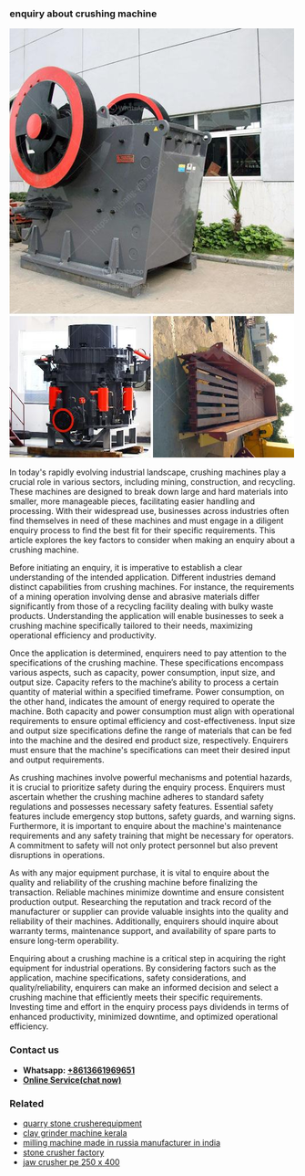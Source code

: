 <h3>enquiry about crushing machine</h3><img src='1708332795.jpg' alt=''><p>In today's rapidly evolving industrial landscape, crushing machines play a crucial role in various sectors, including mining, construction, and recycling. These machines are designed to break down large and hard materials into smaller, more manageable pieces, facilitating easier handling and processing. With their widespread use, businesses across industries often find themselves in need of these machines and must engage in a diligent enquiry process to find the best fit for their specific requirements. This article explores the key factors to consider when making an enquiry about a crushing machine.</p><p>Before initiating an enquiry, it is imperative to establish a clear understanding of the intended application. Different industries demand distinct capabilities from crushing machines. For instance, the requirements of a mining operation involving dense and abrasive materials differ significantly from those of a recycling facility dealing with bulky waste products. Understanding the application will enable businesses to seek a crushing machine specifically tailored to their needs, maximizing operational efficiency and productivity.</p><p>Once the application is determined, enquirers need to pay attention to the specifications of the crushing machine. These specifications encompass various aspects, such as capacity, power consumption, input size, and output size. Capacity refers to the machine’s ability to process a certain quantity of material within a specified timeframe. Power consumption, on the other hand, indicates the amount of energy required to operate the machine. Both capacity and power consumption must align with operational requirements to ensure optimal efficiency and cost-effectiveness. Input size and output size specifications define the range of materials that can be fed into the machine and the desired end product size, respectively. Enquirers must ensure that the machine's specifications can meet their desired input and output requirements.</p><p>As crushing machines involve powerful mechanisms and potential hazards, it is crucial to prioritize safety during the enquiry process. Enquirers must ascertain whether the crushing machine adheres to standard safety regulations and possesses necessary safety features. Essential safety features include emergency stop buttons, safety guards, and warning signs. Furthermore, it is important to enquire about the machine's maintenance requirements and any safety training that might be necessary for operators. A commitment to safety will not only protect personnel but also prevent disruptions in operations.</p><p>As with any major equipment purchase, it is vital to enquire about the quality and reliability of the crushing machine before finalizing the transaction. Reliable machines minimize downtime and ensure consistent production output. Researching the reputation and track record of the manufacturer or supplier can provide valuable insights into the quality and reliability of their machines. Additionally, enquirers should inquire about warranty terms, maintenance support, and availability of spare parts to ensure long-term operability.</p><p>Enquiring about a crushing machine is a critical step in acquiring the right equipment for industrial operations. By considering factors such as the application, machine specifications, safety considerations, and quality/reliability, enquirers can make an informed decision and select a crushing machine that efficiently meets their specific requirements. Investing time and effort in the enquiry process pays dividends in terms of enhanced productivity, minimized downtime, and optimized operational efficiency.</p><h3>Contact us</h3><ul><li><strong>Whatsapp:&nbsp;<a href="https://wa.me/8613661969651">+8613661969651</a></strong></li><li><a href="https://swt.shibang-china.com/?git&amp;zhl&amp;enquiry about crushing machine"><strong>Online Service(chat now)</strong></a></li></ul><h3>Related</h3><ul><li><a href='quarry stone crusherequipment.md'>quarry stone crusherequipment</a></li><li><a href='clay grinder machine kerala.md'>clay grinder machine kerala</a></li><li><a href='milling machine made in russia manufacturer in india.md'>milling machine made in russia manufacturer in india</a></li><li><a href='stone crusher factory.md'>stone crusher factory</a></li><li><a href='jaw crusher pe 250 x 400.md'>jaw crusher pe 250 x 400</a></li></ul>